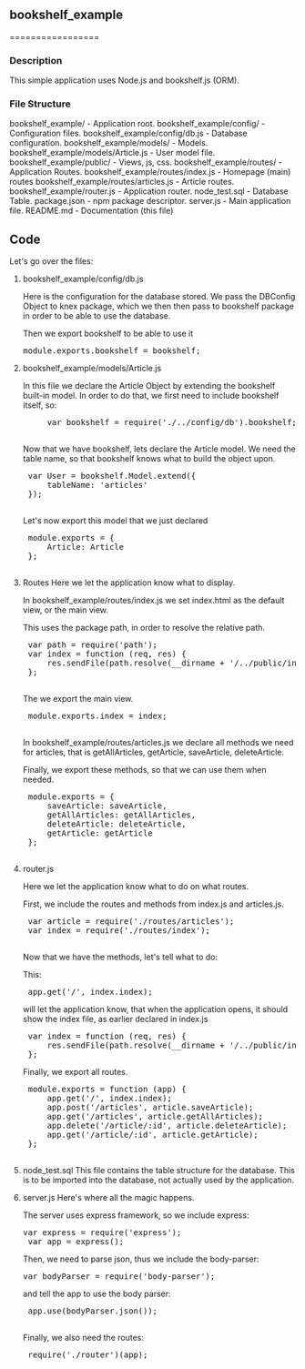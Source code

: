 ## bookshelf_example
=================
### Description
This simple application uses Node.js and bookshelf.js (ORM).

### File Structure
bookshelf_example/                 	- Application root.
bookshelf_example/config/          	- Configuration files.
bookshelf_example/config/db.js     	- Database configuration.
bookshelf_example/models/          	- Models.
bookshelf_example/models/Article.js	- User model file.
bookshelf_example/public/          	- Views, js, css. 
bookshelf_example/routes/          	- Application Routes.
bookshelf_example/routes/index.js  	- Homepage (main) routes 
bookshelf_example/routes/articles.js  	- Article routes.
bookshelf_example/router.js        	- Application router.
node_test.sql                       - Database Table.
package.json                        - npm package descriptor.
server.js                           - Main application file.
README.md                           - Documentation (this file)



## Code
Let's go over the files:

1. bookshelf_example/config/db.js

	Here is the configuration for the database stored. 
    We pass the DBConfig Object to knex package, which we then then pass to bookshelf package in order to be able to use the database.
    
    Then we export bookshelf to be able to use it
    <pre>module.exports.bookshelf = bookshelf;</pre>

2. bookshelf_example/models/Article.js

	In this file we declare the Article Object by extending the bookshelf built-in model. In order to do that, we first need to include bookshelf itself, so:
    
    <pre>
    	var bookshelf = require('./../config/db').bookshelf;
	</pre>
    
    Now that we have bookshelf, lets declare the Article model. We need the table name, so that bookshelf knows what to build the object upon.
    
    <pre>
    var User = bookshelf.Model.extend({
        tableName: 'articles'
    });
    </pre>

	Let's now export this model that we just declared
    
    <pre>
    module.exports = {
        Article: Article
    }; 
    </pre>
    
   
3. Routes
	Here we let the application know what to display.
    
    In bookshelf_example/routes/index.js we set index.html as the default view, or the main view. 
    
    This uses the package path, in order to resolve the relative path.
    <pre>
    var path = require('path');
    var index = function (req, res) {
        res.sendFile(path.resolve(__dirname + '/../public/index.html'));
    };
	</pre>
	
    The we export the main view.
    <pre>
    module.exports.index = index;
    </pre>
    
	
    In bookshelf_example/routes/articles.js we declare all methods we need for articles, that is getAllArticles, getArticle, saveArticle, deleteArticle. 
    
    Finally, we export these methods, so that we can use them when needed.
    <pre>
    module.exports = {
        saveArticle: saveArticle,
        getAllArticles: getAllArticles,
        deleteArticle: deleteArticle,
        getArticle: getArticle
    };
    </pre>


4. router.js

	Here we let the application know what to do on what routes.
    
    First, we include the routes and methods from index.js and articles.js.
    
    <pre>
    var article = require('./routes/articles');
    var index = require('./routes/index');
    </pre>
    
    Now that we have the methods, let's tell what to do:
    
    This:
    <pre>
    app.get('/', index.index);</pre>
    will let the application know, that when the application opens, it should show the index file, as earlier declared in index.js
    <pre>
    var index = function (req, res) {
        res.sendFile(path.resolve(__dirname + '/../public/index.html'));
    };</pre>
    
    Finally, we export all routes. 
    <pre>
    module.exports = function (app) {
        app.get('/', index.index);
        app.post('/articles', article.saveArticle);
        app.get('/articles', article.getAllArticles);
        app.delete('/article/:id', article.deleteArticle);
        app.get('/article/:id', article.getArticle);
    };
    </pre>
    
5. node_test.sql
	This file contains the table structure for the database. This is to be imported into the database, not actually used by the application.
    
6. server.js
	Here's where all the magic happens.
    
    The server uses express framework, so we include express:
    <pre>var express = require('express');
    var app = express();</pre>
    
    Then, we need to parse json, thus we include the body-parser:
    <pre>var bodyParser = require('body-parser');</pre>
    
    and tell the app to use the body parser:
    <pre>
    app.use(bodyParser.json());
    </pre>
    
    Finally, we also need the routes:
    <pre>
    require('./router')(app);</pre>
    